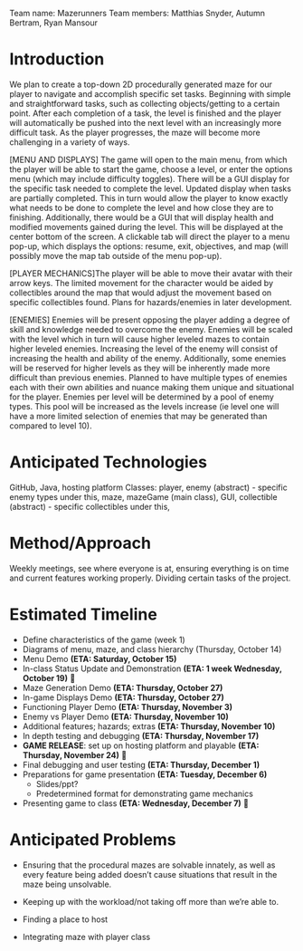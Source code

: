 Team name: Mazerunners
Team members: Matthias Snyder, Autumn Bertram, Ryan Mansour

# Introduction 

We plan to create a top-down 2D procedurally generated maze for our player to navigate and accomplish specific set tasks. Beginning with simple and straightforward tasks, such as collecting objects/getting to a certain point. After each completion of a task, the level is finished and the player will automatically be pushed into the next level with an increasingly more difficult task. As the player progresses, the maze will become more challenging in a variety of ways. 

[MENU AND DISPLAYS] The game will open to the main menu, from which the player will be able to start the game, choose a level, or enter the options menu (which may include difficulty toggles). There will be a GUI display for the specific task needed to complete the level. Updated display when tasks are partially completed. This in turn would allow the player to know exactly what needs to be done to complete the level and how close they are to finishing. Additionally, there would be a GUI that will display health and modified movements gained during the level. This will be displayed at the center bottom of the screen. A clickable tab will direct the player to a menu pop-up, which displays the options: resume, exit, objectives, and map (will possibly move the map tab outside of the menu pop-up).

[PLAYER MECHANICS]The player will be able to move their avatar with their arrow keys. The limited movement for the character would be aided by collectibles around the map that would adjust the movement based on specific collectibles found. Plans for hazards/enemies in later development. 

[ENEMIES] Enemies will be present opposing the player adding a degree of skill and knowledge needed to overcome the enemy. Enemies will be scaled with the level which in turn will cause higher leveled mazes to contain higher leveled enemies. Increasing the level of the enemy will consist of increasing the health and ability of the enemy. Additionally, some enemies will be reserved for higher levels as they will be inherently made more difficult than previous enemies. Planned to have multiple types of enemies each with their own abilities and nuance making them unique and situational for the player. Enemies per level will be determined by a pool of enemy types. This pool will be increased as the levels increase (ie level one will have a more limited selection of enemies that may be generated than compared to level 10).

# Anticipated Technologies

GitHub, Java, hosting platform
Classes: player, enemy (abstract) - specific enemy types under this, maze, mazeGame (main class), GUI, collectible (abstract) - specific collectibles under this, 

# Method/Approach

Weekly meetings, see where everyone is at, ensuring everything is on time and current features working properly. Dividing certain tasks of the project.
 
# Estimated Timeline
- Define characteristics of the game (week 1)
- Diagrams of menu, maze, and class hierarchy (Thursday, October 14)
- Menu Demo **(ETA: Saturday, October 15)**
- In-class Status Update and Demonstration **(ETA: 1 week Wednesday, October 19)** 🎉
- Maze Generation Demo **(ETA: Thursday, October 27)**
- In-game Displays Demo **(ETA: Thursday, October 27)**
- Functioning Player Demo **(ETA: Thursday, November 3)**
- Enemy vs Player Demo **(ETA: Thursday, November 10)**
- Additional features; hazards; extras **(ETA: Thursday, November 10)**
- In depth testing and debugging **(ETA: Thursday, November 17)**
- **GAME RELEASE**: set up on hosting platform and playable **(ETA: Thursday, November 24)** 🎉
- Final debugging and user testing **(ETA: Thursday, December 1)**
- Preparations for game presentation **(ETA: Tuesday, December 6)**
  - Slides/ppt?
  - Predetermined format for demonstrating game mechanics
- Presenting game to class **(ETA: Wednesday, December 7)** 🎉

# Anticipated Problems

- Ensuring that the procedural mazes are solvable innately, as well as every feature being added doesn’t cause situations that result in the maze being unsolvable.

- Keeping up with the workload/not taking off more than we’re able to.
- Finding a place to host
- Integrating maze with player class
